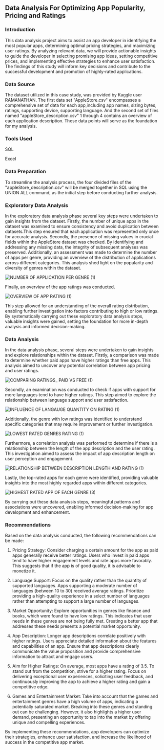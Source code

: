 ## Data Analysis For Optimizing App Popularity, Pricing and Ratings

### Introduction
This data analysis project aims to assist an app developer in identifying the most popular apps, determining optimal pricing strategies, and maximizing user ratings. By analyzing relevant data, we will provide actionable insights to guide the developer in selecting promising app ideas, setting competitive prices, and implementing effective strategies to enhance user satisfaction. The findings of this study will inform key decisions and contribute to the successful development and promotion of highly-rated applications.

### Data Source
The dataset utilized in this case study, was provided by Kaggle user RAMANATHAN. The first data set "AppleStore.csv" encompasses a comprehensive set of data for each app,including app names, sizing bytes, ratings, supporting device, supporting language. And the second set of files named "appleStore_description.csv" 1 through 4 contains an overview of each application description. These data points will serve as the foundation for my analysis.

### Tools Used
SQL

Excel

### Data Preparation
To streamline the analysis process, the four divided files of the "appleStore_description.csv" will be merged together in SQL using the UNION ALL command, as the initial step before conducting further analysis.

### Exploratory Data Analysis
In the exploratory data analysis phase several key steps were undertaken to gain insights from the dataset. Firstly, the number of unique apps in the dataset was examined to ensure consistency and avoid duplication between datasets.This step ensured that each application was represented only once for accurate analysis. Secondly, the presence of missing values in crucial fields within the AppleStore dataset was checked. By identifying and addressing any missing data, the integrity of subsequent analyses was preserved. Additionally, an assessment was made to determine the number of apps per genre, providing an overview of the distribution of applications across different categories. This analysis shed light on the popularity and diversity of genres within the dataset.

![NUMBER OF APPLICATION PER GENRE (1)](https://github.com/Opeyemi-Abigail-Babarinde/Data-analysis-for-optimizing-app-popularity-pricing-and-ratings/assets/139285554/0f469cb0-e6c0-4a47-97bc-e85760f0cda4)


Finally, an overview of the app ratings was conducted. 

![OVERVIEW OF APP RATING (1)](https://github.com/Opeyemi-Abigail-Babarinde/Data-analysis-for-optimizing-app-popularity-pricing-and-ratings/assets/139285554/59727c85-2673-4aa4-8f1f-0ec36b94ea67)

This step allowed for an understanding of the overall rating distribution, enabling further investigation into factors contributing to high or low ratings. By systematically carrying out these exploratory data analysis steps, valuable insights were gained, setting the foundation for more in-depth analysis and informed decision-making.

### Data Analysis
In the data analysis phase, several steps were undertaken to gain insights and explore relationships within the dataset. Firstly, a comparison was made to determine whether paid apps have higher ratings than free apps. This analysis aimed to uncover any potential correlation between app pricing and user ratings.

![COMPARING RATINGS_ PAID VS FREE  (1)](https://github.com/Opeyemi-Abigail-Babarinde/Data-analysis-for-optimizing-app-popularity-pricing-and-ratings/assets/139285554/6e71f535-8956-432e-8baa-afd412413e8d)

Secondly, an examination was conducted to check if apps with support for more languages tend to have higher ratings. This step aimed to explore the relationship between language support and user satisfaction. 

![INFLUENCE OF LANGAUGE QUANTITY ON RATING (1)](https://github.com/Opeyemi-Abigail-Babarinde/Data-analysis-for-optimizing-app-popularity-pricing-and-ratings/assets/139285554/044369c2-8526-4c74-8ca0-176c70d873fb)

Additionally, the genre with low ratings was identified to understand specific categories that may require improvement or further investigation.

![LOWEST RATED GENRES RATING (1)](https://github.com/Opeyemi-Abigail-Babarinde/Data-analysis-for-optimizing-app-popularity-pricing-and-ratings/assets/139285554/286db8a7-eaf0-4200-bf1d-dcb2944f8b01)

Furthermore, a correlation analysis was performed to determine if there is a relationship between the length of the app description and the user rating. This investigation aimed to assess the impact of app description length on user perception and engagement. 

![RELATIONSHIP BETWEEN DESCRIPTION LENGTH AND RATING (1)](https://github.com/Opeyemi-Abigail-Babarinde/Data-analysis-for-optimizing-app-popularity-pricing-and-ratings/assets/139285554/fce23f0e-3de9-450a-b301-6c3091be8009)

Lastly, the top-rated apps for each genre were identified, providing valuable insights into the most highly regarded apps within different categories.

![HIGHEST RATED APP OF EACH GENRE (3)](https://github.com/Opeyemi-Abigail-Babarinde/Data-analysis-for-optimizing-app-popularity-pricing-and-ratings/assets/139285554/36061dec-a7ce-44e4-867e-9b96b7216c43)

By carrying out these data analysis steps, meaningful patterns and associations were uncovered, enabling informed decision-making for app development and enhancement.

### Recommendations
Based on the data analysis conducted, the following recommendations can be made:

1. Pricing Strategy: Consider charging a certain amount for the app as paid apps generally receive better ratings. Users who invest in paid apps tend to have higher engagement levels and rate apps more favorably. This suggests that if the app is of good quality, it is advisable to monetize it.

2. Language Support: Focus on the quality rather than the quantity of supported languages. Apps supporting a moderate number of languages (between 10 to 30) received average ratings. Prioritize providing a high-quality experience in a select number of languages rather than attempting to support a large number of languages.

3. Market Opportunity: Explore opportunities in genres like finance and books, which were found to have low ratings. This indicates that user needs in these genres are not being fully met. Creating a better app that addresses these needs presents a potential market opportunity.

4. App Description: Longer app descriptions correlate positively with higher ratings. Users appreciate detailed information about the features and capabilities of an app. Ensure that app descriptions clearly communicate the value proposition and provide comprehensive information to attract and engage users.

5. Aim for Higher Ratings: On average, most apps have a rating of 3.5. To stand out from the competition, strive for a higher rating. Focus on delivering exceptional user experiences, soliciting user feedback, and continuously improving the app to achieve a higher rating and gain a competitive edge.

6. Games and Entertainment Market: Take into account that the games and entertainment genres have a high volume of apps, indicating a potentially saturated market. Breaking into these genres and standing out can be challenging. However, it also highlights a higher user demand, presenting an opportunity to tap into the market by offering unique and compelling experiences.

By implementing these recommendations, app developers can optimize their strategies, enhance user satisfaction, and increase the likelihood of success in the competitive app market.















